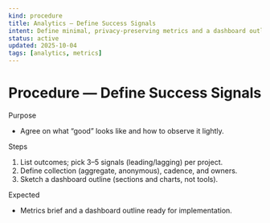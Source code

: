 ```yaml
---
kind: procedure
title: Analytics — Define Success Signals
intent: Define minimal, privacy-preserving metrics and a dashboard outline
status: active
updated: 2025-10-04
tags: [analytics, metrics]
---
```


# Procedure — Define Success Signals

Purpose
- Agree on what “good” looks like and how to observe it lightly.

Steps
1) List outcomes; pick 3–5 signals (leading/lagging) per project.
2) Define collection (aggregate, anonymous), cadence, and owners.
3) Sketch a dashboard outline (sections and charts, not tools).

Expected
- Metrics brief and a dashboard outline ready for implementation.

